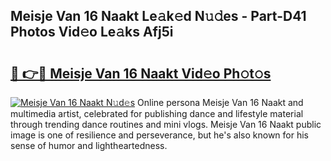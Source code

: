 ## Meisje Van 16 Naakt Le𝚊k𝚎d N𝚞𝚍es - Part-D41 Photos Vid𝚎o Le𝚊ks Afj5i

# <h2><a href="http://fb4nuh.evod.top/?m=Meisje+Van+16+Naakt">🔗 👉🔴 Meisje Van 16 Naakt Vid𝚎o Ph𝚘t𝚘s</a></h2>

[![Meisje Van 16 Naakt N𝚞d𝚎s](https://i.imgur.com/8V9OHl7.gif)](http://fb4nuh.evod.top/?m=Meisje+Van+16+Naakt)
Online persona Meisje Van 16 Naakt and multimedia artist, celebrated for publishing dance and lifestyle material through trending dance routines and mini vlogs. Meisje Van 16 Naakt public image is one of resilience and perseverance, but he's also known for his sense of humor and lightheartedness. 
